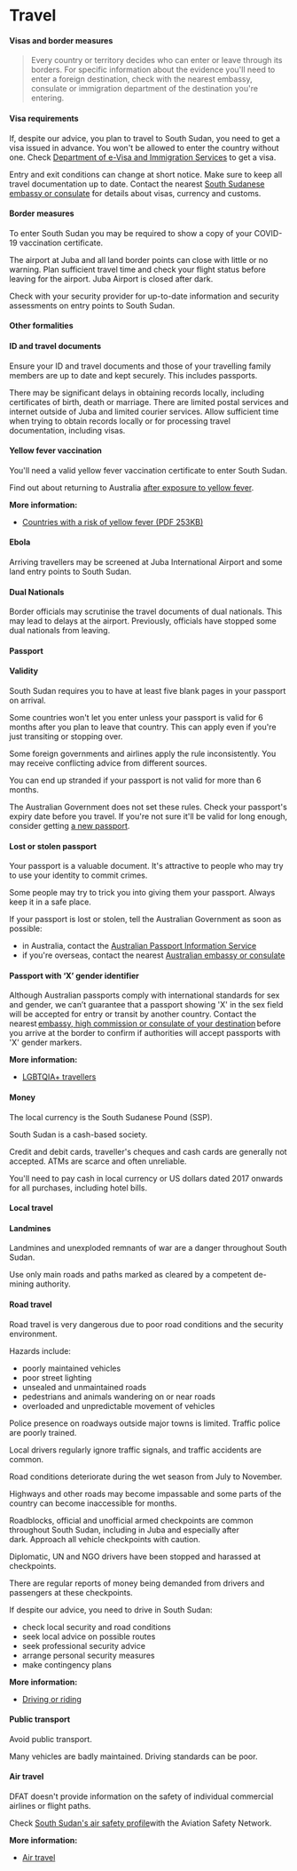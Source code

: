 # Travel

#### Visas and border measures

> Every country or territory decides who can enter or leave through its borders. For specific information about the evidence you'll need to enter a foreign destination, check with the nearest embassy, consulate or immigration department of the destination you're entering.

#### Visa requirements

If, despite our advice, you plan to travel to South Sudan, you need to get a visa issued in advance. You won't be allowed to enter the country without one. Check [Department of e-Visa and Immigration Services](https://evisa.gov.ss/) to get a visa.

Entry and exit conditions can change at short notice. Make sure to keep all travel documentation up to date. Contact the nearest [South Sudanese embassy or consulate](https://protocol.dfat.gov.au/Public/Missions/233) for details about visas, currency and customs.

#### Border measures

To enter South Sudan you may be required to show a copy of your COVID-19 vaccination certificate.

The airport at Juba and all land border points can close with little or no warning. Plan sufficient travel time and check your flight status before leaving for the airport. Juba Airport is closed after dark.

Check with your security provider for up-to-date information and security assessments on entry points to South Sudan.

#### Other formalities

#### ID and travel documents

Ensure your ID and travel documents and those of your travelling family members are up to date and kept securely. This includes passports.

There may be significant delays in obtaining records locally, including certificates of birth, death or marriage. There are limited postal services and internet outside of Juba and limited courier services. Allow sufficient time when trying to obtain records locally or for processing travel documentation, including visas.

#### Yellow fever vaccination

You'll need a valid yellow fever vaccination certificate to enter South Sudan.

Find out about returning to Australia [after exposure to yellow fever](http://www.health.gov.au/yellowfever).

**More information:**

* [Countries with a risk of yellow fever (PDF 253KB)](https://www.who.int/publications/m/item/countries-with-risk-of-yellow-fever-transmission-and-countries-requiring-yellow-fever-vaccination-(november-2022))

#### Ebola

Arriving travellers may be screened at Juba International Airport and some land entry points to South Sudan.

#### Dual Nationals

Border officials may scrutinise the travel documents of dual nationals. This may lead to delays at the airport. Previously, officials have stopped some dual nationals from leaving.

#### Passport

#### Validity

South Sudan requires you to have at least five blank pages in your passport on arrival.

Some countries won't let you enter unless your passport is valid for 6 months after you plan to leave that country. This can apply even if you're just transiting or stopping over.

Some foreign governments and airlines apply the rule inconsistently. You may receive conflicting advice from different sources.

You can end up stranded if your passport is not valid for more than 6 months.

The Australian Government does not set these rules. Check your passport's expiry date before you travel. If you're not sure it'll be valid for long enough, consider getting [a new passport](https://www.passports.gov.au/).

#### Lost or stolen passport

Your passport is a valuable document. It's attractive to people who may try to use your identity to commit crimes.

Some people may try to trick you into giving them your passport. Always keep it in a safe place.

If your passport is lost or stolen, tell the Australian Government as soon as possible:

* in Australia, contact the [Australian Passport Information Service](https://www.passports.gov.au/contact-us)
* if you're overseas, contact the nearest [Australian embassy or consulate](http://dfat.gov.au/about-us/our-locations/missions/Pages/our-embassies-and-consulates-overseas.aspx)

#### Passport with ‘X’ gender identifier

Although Australian passports comply with international standards for sex and gender, we can’t guarantee that a passport showing 'X' in the sex field will be accepted for entry or transit by another country. Contact the nearest [embassy, high commission or consulate of your destination](https://protocol.dfat.gov.au/Public/MissionsInAustralia) before you arrive at the border to confirm if authorities will accept passports with 'X' gender markers.

**More information:**

* [LGBTQIA+ travellers](https://www.smartraveller.gov.au/before-you-go/who-you-are/LGBTI)

#### Money

The local currency is the South Sudanese Pound (SSP).

South Sudan is a cash-based society.

Credit and debit cards, traveller's cheques and cash cards are generally not accepted. ATMs are scarce and often unreliable.

You'll need to pay cash in local currency or US dollars dated 2017 onwards for all purchases, including hotel bills.

#### Local travel

#### Landmines

Landmines and unexploded remnants of war are a danger throughout South Sudan.

Use only main roads and paths marked as cleared by a competent de-mining authority.

#### Road travel

Road travel is very dangerous due to poor road conditions and the security environment.

Hazards include:

* poorly maintained vehicles
* poor street lighting
* unsealed and unmaintained roads
* pedestrians and animals wandering on or near roads
* overloaded and unpredictable movement of vehicles

Police presence on roadways outside major towns is limited. Traffic police are poorly trained.

Local drivers regularly ignore traffic signals, and traffic accidents are common.

Road conditions deteriorate during the wet season from July to November.

Highways and other roads may become impassable and some parts of the country can become inaccessible for months.

Roadblocks, official and unofficial armed checkpoints are common throughout South Sudan, including in Juba and especially after dark. Approach all vehicle checkpoints with caution.   
  
Diplomatic, UN and NGO drivers have been stopped and harassed at checkpoints.

There are regular reports of money being demanded from drivers and passengers at these checkpoints.

If despite our advice, you need to drive in South Sudan:

* check local security and road conditions
* seek local advice on possible routes
* seek professional security advice
* arrange personal security measures
* make contingency plans

**More information:**

* [Driving or riding](/before-you-go/getting-around/road-safety "Road safety")

#### Public transport

Avoid public transport.

Many vehicles are badly maintained. Driving standards can be poor.

#### Air travel

DFAT doesn't provide information on the safety of individual commercial airlines or flight paths.

Check [South Sudan's air safety profile](http://aviation-safety.net/database/country/country.php?id=STss)with the Aviation Safety Network.

**More information:**

* [Air travel](/before-you-go/getting-around/air-travel "Travelling by air")